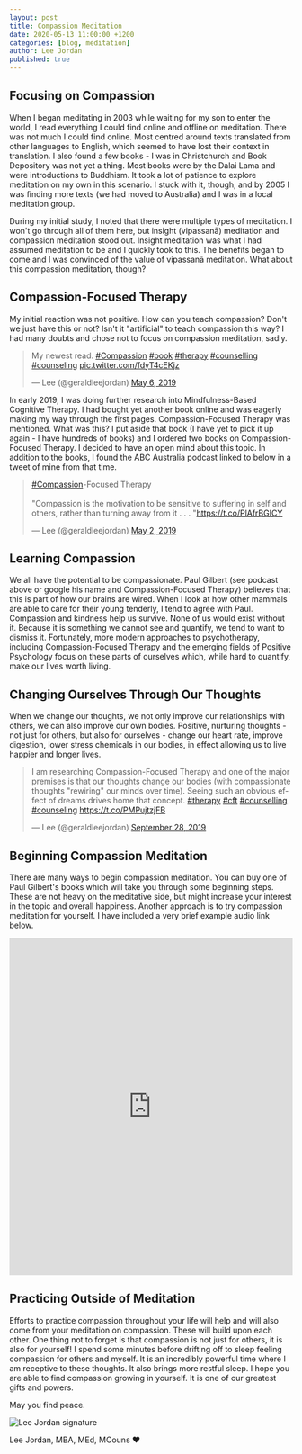 ```yaml
---
layout: post
title: Compassion Meditation
date: 2020-05-13 11:00:00 +1200
categories: [blog, meditation]
author: Lee Jordan
published: true
---
```


<h2>Focusing on Compassion</h2>

<p>When I began meditating in 2003 while waiting for my son to enter the world, I read everything I could find online and offline on meditation. There was not much I could find online. Most centred around texts translated from other languages to English, which seemed to have lost their context in translation. I also found a few books - I was in Christchurch and Book Depository was not yet a thing. Most books were by the Dalai Lama and were introductions to Buddhism. It took a lot of patience to explore meditation on my own in this scenario. I stuck with it, though, and by 2005 I was finding more texts (we had moved to Australia) and I was in a local meditation group.</p>

<p>During my initial study, I noted that there were multiple types of meditation. I won't go through all of them here, but insight (vipassanā) meditation and compassion meditation stood out. Insight meditation was what I had assumed meditation to be and I quickly took to this. The benefits began to come and I was convinced of the value of vipassanā meditation. What about this compassion meditation, though?</p>

<h2>Compassion-Focused Therapy</h2>

<p>My initial reaction was not positive. How can you teach compassion? Don't we just have this or not? Isn't it "artificial" to teach compassion this way? I had many doubts and chose not to focus on compassion meditation, sadly.</p>

<blockquote class="twitter-tweet" data-width="100%"><p lang="en" dir="ltr">My newest read. <a href="https://twitter.com/hashtag/Compassion?src=hash&amp;ref_src=twsrc%5Etfw">#Compassion</a> <a href="https://twitter.com/hashtag/book?src=hash&amp;ref_src=twsrc%5Etfw">#book</a> <a href="https://twitter.com/hashtag/therapy?src=hash&amp;ref_src=twsrc%5Etfw">#therapy</a> <a href="https://twitter.com/hashtag/counselling?src=hash&amp;ref_src=twsrc%5Etfw">#counselling</a> <a href="https://twitter.com/hashtag/counseling?src=hash&amp;ref_src=twsrc%5Etfw">#counseling</a> <a href="https://t.co/fdyT4cEKjz">pic.twitter.com/fdyT4cEKjz</a></p>&mdash; Lee (@geraldleejordan) <a href="https://twitter.com/geraldleejordan/status/1125320088356188160?ref_src=twsrc%5Etfw">May 6, 2019</a></blockquote> <script async src="https://platform.twitter.com/widgets.js" charset="utf-8"></script> 

<p>In early 2019, I was doing further research into Mindfulness-Based Cognitive Therapy. I had bought yet another book online and was eagerly making my way through the first pages. Compassion-Focused Therapy was mentioned. What was this? I put aside that book (I have yet to pick it up  again - I have hundreds of books) and I ordered two books on Compassion-Focused Therapy. I decided to have an open mind about this topic. In addition to the books, I found the ABC Australia podcast linked to below in a tweet of mine from that time.</p>

<blockquote class="twitter-tweet" data-width="100%"><p lang="en" dir="ltr"><a href="https://twitter.com/hashtag/Compassion?src=hash&amp;ref_src=twsrc%5Etfw">#Compassion</a>-Focused Therapy<br><br>&quot;Compassion is the motivation to be sensitive to suffering in self and others, rather than turning away from it . . . &quot;<a href="https://t.co/PlAfrBGICY">https://t.co/PlAfrBGICY</a></p>&mdash; Lee (@geraldleejordan) <a href="https://twitter.com/geraldleejordan/status/1123839992659312641?ref_src=twsrc%5Etfw">May 2, 2019</a></blockquote> <script async src="https://platform.twitter.com/widgets.js" charset="utf-8"></script> 

<h2>Learning Compassion</h2>

<p>We all have the potential to be compassionate. Paul Gilbert (see podcast above or google his name and Compassion-Focused Therapy) believes that this is part of how our brains are wired. When I look at how other mammals are able to care for their young tenderly, I tend to agree with Paul. Compassion and kindness help us survive. None of us would exist without it. Because it is something we cannot see and quantify, we tend to want to dismiss it. Fortunately, more modern approaches to psychotherapy, including Compassion-Focused Therapy and the emerging fields of Positive Psychology focus on these parts of ourselves which, while hard to quantify, make our lives worth living.</p>

<h2>Changing Ourselves Through Our Thoughts</h2>

<p>When we change our thoughts, we not only improve our relationships with others, we can also improve our own bodies. Positive, nurturing thoughts - not just for others, but also for ourselves - change our heart rate, improve digestion, lower stress chemicals in our bodies, in effect allowing us to live happier and longer lives.</p>

<blockquote class="twitter-tweet" data-width="100%"><p lang="en" dir="ltr">I am researching Compassion-Focused Therapy and one of the major premises is that our thoughts change our bodies (with compassionate thoughts &quot;rewiring&quot; our minds over time). Seeing such an obvious effect of dreams drives home that concept. <a href="https://twitter.com/hashtag/therapy?src=hash&amp;ref_src=twsrc%5Etfw">#therapy</a> <a href="https://twitter.com/hashtag/cft?src=hash&amp;ref_src=twsrc%5Etfw">#cft</a> <a href="https://twitter.com/hashtag/counselling?src=hash&amp;ref_src=twsrc%5Etfw">#counselling</a> <a href="https://twitter.com/hashtag/counseling?src=hash&amp;ref_src=twsrc%5Etfw">#counseling</a> <a href="https://t.co/PMPujtzjFB">https://t.co/PMPujtzjFB</a></p>&mdash; Lee (@geraldleejordan) <a href="https://twitter.com/geraldleejordan/status/1177761295782662144?ref_src=twsrc%5Etfw">September 28, 2019</a></blockquote> <script async src="https://platform.twitter.com/widgets.js" charset="utf-8"></script> 

<h2>Beginning Compassion Meditation</h2>

<p>There are many ways to begin compassion meditation. You can buy one of Paul Gilbert's books which will take you through some beginning steps. These are not heavy on the meditative side, but might increase your interest in the topic and overall happiness. Another approach is to try compassion meditation for yourself. I have included a very brief example audio link below.</p>

<iframe width="100%" height="600" scrolling="no" frameborder="no" allow="autoplay" src="https://w.soundcloud.com/player/?url=https%3A//api.soundcloud.com/tracks/813017065&color=%23333333&auto_play=false&hide_related=false&show_comments=true&show_user=true&show_reposts=false&show_teaser=true&visual=true"></iframe>

<h2>Practicing Outside of Meditation</h2>

<p>Efforts to practice compassion throughout your life will help and will also come from your meditation on compassion. These will build upon each other. One thing not to forget is that compassion is not just for others, it is also for yourself! I spend some minutes before drifting off to sleep feeling compassion for others and myself. It is an incredibly powerful time where I am receptive to these thoughts. It also brings more restful sleep. I hope you are able to find compassion growing in yourself. It is one of our greatest gifts and powers.</p>

<p>May you find peace.</p>

<img src="https://therapyaroha.com/public/assets/images/lee-jordan.png" alt="Lee Jordan signature">

Lee Jordan, MBA, MEd, MCouns ❤️
